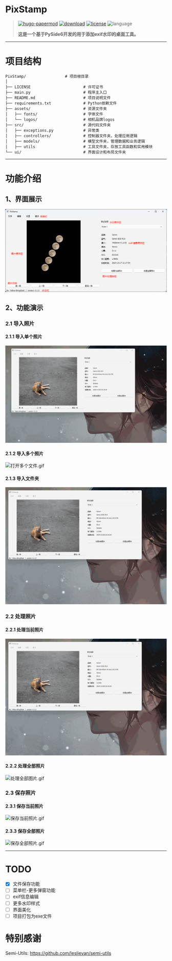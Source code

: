 # PixStamp

> [![hugo-papermod](https://img.shields.io/badge/PixStamp-By_Yellow--BringtEast-red)](https://github.com/Yellow-BringtEast/PixStamp)
> [![download](https://img.shields.io/github/downloads/Yellow-BringtEast/PixStamp/total.svg)](https://github.com/Yellow-BringtEast/PixStamp/releases)
> [![license](https://img.shields.io/github/license/Yellow-BringtEast/PixStamp)](https://github.com/Yellow-BringtEast/PixStamp/blob/master/LICENSE)
> ![language](https://img.shields.io/github/languages/top/Yellow-BringtEast/PixStamp?color=orange)
>
> **这是一个基于PySide6开发的用于添加exif水印的桌面工具。**
---
# 项目结构
```
PixStamp/                 # 项目根目录
│   
├── LICENSE                       # 许可证书
├── main.py                       # 程序主入口
├── README.md                     # 项目说明文件
├── requirements.txt              # Python依赖文件
├── assets/                       # 资源文件夹
│   ├── fonts/                    # 字体文件
│   └── logos/                    # 相机品牌logos
├── src/                          # 源代码文件夹
│   ├── exceptions.py             # 异常类
│   ├── controllers/              # 控制器文件夹，处理应用逻辑
│   ├── models/                   # 模型文件夹，管理数据和业务逻辑
│   ├── utils                     # 工具文件夹，存放工具函数和实用模块
└── ui/                           # 界面设计和布局文件夹
```
---
# 功能介绍
## 1、界面展示
![界面展示.png](assets%2Fmd_pic%2F%E7%95%8C%E9%9D%A2%E5%B1%95%E7%A4%BA.png)

## 2、功能演示
### 2.1 导入照片
#### 2.1.1 导入单个照片
![打开文件.gif](assets%2Fmd_pic%2F%E6%89%93%E5%BC%80%E6%96%87%E4%BB%B6.gif)

#### 2.1.2 导入多个照片
![打开多个文件.gif](assets%2Fmd_pic%2F%E6%89%93%E5%BC%80%E5%A4%9A%E4%B8%AA%E6%96%87%E4%BB%B6.gif)

#### 2.1.3 导入文件夹
![打开文件夹.gif](assets%2Fmd_pic%2F%E6%89%93%E5%BC%80%E6%96%87%E4%BB%B6%E5%A4%B9.gif)

### 2.2 处理照片
#### 2.2.1 处理当前照片
![处理当前图片.gif](assets%2Fmd_pic%2F%E5%A4%84%E7%90%86%E5%BD%93%E5%89%8D%E5%9B%BE%E7%89%87.gif)

#### 2.2.2 处理全部照片
![处理全部图片.gif](assets%2Fmd_pic%2F%E5%A4%84%E7%90%86%E5%85%A8%E9%83%A8%E5%9B%BE%E7%89%87.gif)

### 2.3 保存照片
#### 2.3.1 保存当前照片
![保存当前照片.gif](assets%2Fmd_pic%2F%E4%BF%9D%E5%AD%98%E5%BD%93%E5%89%8D%E7%85%A7%E7%89%87.gif)

#### 2.3.3 保存全部照片
![保存全部照片.gif](assets%2Fmd_pic%2F%E4%BF%9D%E5%AD%98%E5%85%A8%E9%83%A8%E7%85%A7%E7%89%87.gif)

---
# TODO
- [x] 文件保存功能
- [ ] 菜单栏-更多弹窗功能
- [ ] exif信息编辑
- [ ] 更多水印样式
- [ ] 界面美化
- [ ] 项目打包为exe文件

# 特别感谢
Semi-Utils: https://github.com/leslievan/semi-utils
